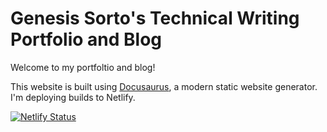# Genesis Sorto's Technical Writing Portfolio and Blog

Welcome to my portfoltio and blog!

This website is built using [Docusaurus](https://docusaurus.io/), a modern static website generator. I'm deploying builds to Netlify.

[![Netlify Status](https://api.netlify.com/api/v1/badges/b9afccc3-f805-4d56-b662-faab1a51567e/deploy-status)](https://app.netlify.com/sites/genwrites/deploys)